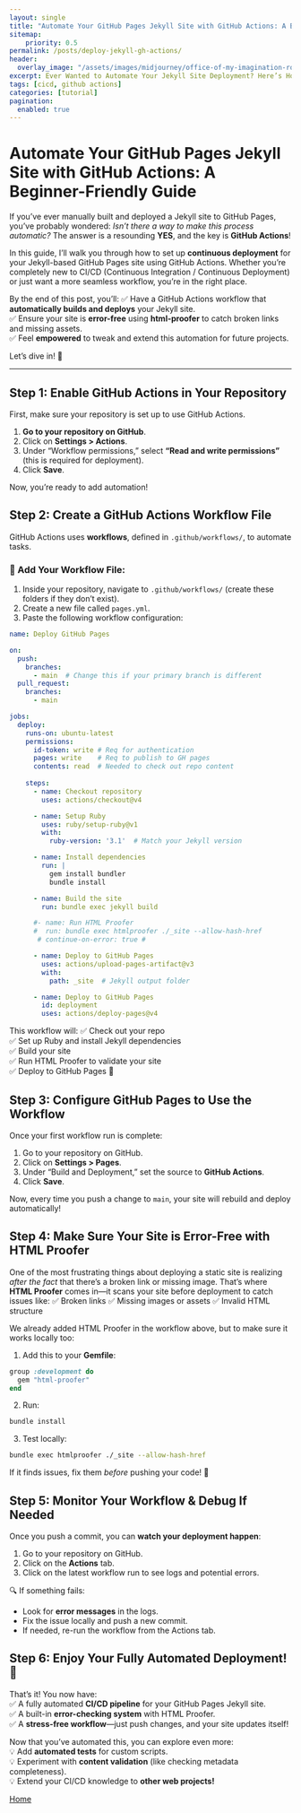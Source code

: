 ```yaml
---
layout: single
title: "Automate Your GitHub Pages Jekyll Site with GitHub Actions: A Beginner-Friendly Guide"
sitemap:
    priority: 0.5
permalink: /posts/deploy-jekyll-gh-actions/
header:
  overlay_image: "/assets/images/midjourney/office-of-my-imagination-robotic-arm-building_arsq.png"
excerpt: Ever Wanted to Automate Your Jekyll Site Deployment? Here’s How!  #displayed on index.html and blog.html
tags: [cicd, github actions]
categories: [tutorial]
pagination: 
  enabled: true
---
```


# Automate Your GitHub Pages Jekyll Site with GitHub Actions: A Beginner-Friendly Guide

If you’ve ever manually built and deployed a Jekyll site to GitHub Pages, you’ve probably wondered: *Isn’t there a way to make this process automatic?* The answer is a resounding **YES**, and the key is **GitHub Actions**!

In this guide, I’ll walk you through how to set up **continuous deployment** for your Jekyll-based GitHub Pages site using GitHub Actions. Whether you’re completely new to CI/CD (Continuous Integration / Continuous Deployment) or just want a more seamless workflow, you’re in the right place.

By the end of this post, you’ll:
✅ Have a GitHub Actions workflow that **automatically builds and deploys** your Jekyll site.  
✅ Ensure your site is **error-free** using **html-proofer** to catch broken links and missing assets.   
✅ Feel **empowered** to tweak and extend this automation for future projects.   

Let’s dive in! 🚀

---

## Step 1: Enable GitHub Actions in Your Repository

First, make sure your repository is set up to use GitHub Actions.
1. **Go to your repository on GitHub**.  
2. Click on **Settings > Actions**.  
3. Under “Workflow permissions,” select **“Read and write permissions”** (this is required for deployment).  
4. Click **Save**.

Now, you’re ready to add automation!


## Step 2: Create a GitHub Actions Workflow File

GitHub Actions uses **workflows**, defined in `.github/workflows/`, to automate tasks.

### 🔹 Add Your Workflow File:
1. Inside your repository, navigate to `.github/workflows/` (create these folders if they don’t exist).  
2. Create a new file called `pages.yml`.  
3. Paste the following workflow configuration:  

```yaml
name: Deploy GitHub Pages

on:
  push:
    branches:
      - main  # Change this if your primary branch is different
  pull_request:
    branches:
      - main

jobs:
  deploy:
    runs-on: ubuntu-latest
    permissions:
      id-token: write # Req for authentication
      pages: write    # Req to publish to GH pages
      contents: read  # Needed to check out repo content
    
    steps:
      - name: Checkout repository
        uses: actions/checkout@v4

      - name: Setup Ruby
        uses: ruby/setup-ruby@v1
        with:
          ruby-version: '3.1'  # Match your Jekyll version

      - name: Install dependencies
        run: |
          gem install bundler
          bundle install

      - name: Build the site
        run: bundle exec jekyll build

      #- name: Run HTML Proofer
      #  run: bundle exec htmlproofer ./_site --allow-hash-href
       # continue-on-error: true #

      - name: Deploy to GitHub Pages
        uses: actions/upload-pages-artifact@v3
        with:
          path: _site  # Jekyll output folder

      - name: Deploy to GitHub Pages
        id: deployment
        uses: actions/deploy-pages@v4
```

This workflow will:
✅ Check out your repo  
✅ Set up Ruby and install Jekyll dependencies  
✅ Build your site  
✅ Run HTML Proofer to validate your site  
✅ Deploy to GitHub Pages 🎉    


## Step 3: Configure GitHub Pages to Use the Workflow

Once your first workflow run is complete:

1. Go to your repository on GitHub.
2. Click on **Settings > Pages**.
3. Under “Build and Deployment,” set the source to **GitHub Actions**.
4. Click **Save**.

Now, every time you push a change to `main`, your site will rebuild and deploy automatically!


## Step 4: Make Sure Your Site is Error-Free with HTML Proofer

One of the most frustrating things about deploying a static site is realizing *after the fact* that there’s a broken link or missing image. That’s where **HTML Proofer** comes in—it scans your site before deployment to catch issues like:
✅ Broken links
✅ Missing images or assets
✅ Invalid HTML structure

We already added HTML Proofer in the workflow above, but to make sure it works locally too:

1. Add this to your **Gemfile**:

```ruby
group :development do
  gem "html-proofer"
end
```

2. Run:
```sh
bundle install
```

3. Test locally:
```sh
bundle exec htmlproofer ./_site --allow-hash-href
```

If it finds issues, fix them *before* pushing your code! 🙌


## Step 5: Monitor Your Workflow & Debug If Needed

Once you push a commit, you can **watch your deployment happen**:  
1. Go to your repository on GitHub.  
2. Click on the **Actions** tab.  
3. Click on the latest workflow run to see logs and potential errors.  

🔍 If something fails:  
- Look for **error messages** in the logs.  
- Fix the issue locally and push a new commit.  
- If needed, re-run the workflow from the Actions tab.  


## Step 6: Enjoy Your Fully Automated Deployment! 🎉  

That’s it! You now have:  
✅ A fully automated **CI/CD pipeline** for your GitHub Pages Jekyll site.  
✅ A built-in **error-checking system** with HTML Proofer.  
✅ A **stress-free workflow**—just push changes, and your site updates itself!  

Now that you’ve automated this, you can explore even more:  
💡 Add **automated tests** for custom scripts.  
💡 Experiment with **content validation** (like checking metadata completeness).  
💡 Extend your CI/CD knowledge to **other web projects!**  


[Home](/)
